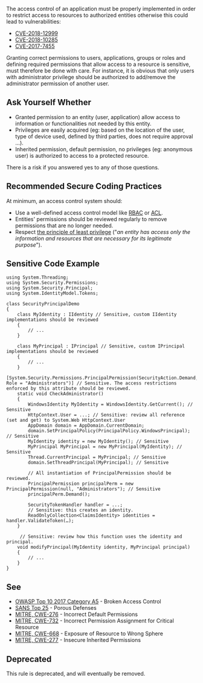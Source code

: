 The access control of an application must be properly implemented in order to restrict access to resources to authorized entities otherwise this could lead to vulnerabilities:
 
- [CVE-2018-12999](http://cve.mitre.org/cgi-bin/cvename.cgi?name=CVE-2018-12999)
- [CVE-2018-10285](http://cve.mitre.org/cgi-bin/cvename.cgi?name=CVE-2018-10285)
- [CVE-2017-7455](http://cve.mitre.org/cgi-bin/cvename.cgi?name=CVE-2017-7455)

Granting correct permissions to users, applications, groups or roles and defining required permissions that allow access to a resource is sensitive, must therefore be done with care. For instance, it is obvious that only users with administrator privilege should be authorized to add/remove the administrator permission of another user.
 
## Ask Yourself Whether

- Granted permission to an entity (user, application) allow access to information or functionalities not needed by this entity.
- Privileges are easily acquired (eg: based on the location of the user, type of device used, defined by third parties, does not require approval
  …​).
- Inherited permission, default permission, no privileges (eg: anonymous user) is authorized to access to a protected resource.

There is a risk if you answered yes to any of those questions.
 
## Recommended Secure Coding Practices
 
At minimum, an access control system should:

- Use a well-defined access control model like [RBAC](https://en.wikipedia.org/wiki/Role-based_access_control) or [ACL](https://en.wikipedia.org/wiki/Access-control_list).
- Entities' permissions should be reviewed regularly to remove permissions that are no longer needed.
- Respect [the principle of least privilege](https://en.wikipedia.org/wiki/Principle_of_least_privilege) ("*an entity has access  only the information and resources that are necessary for its legitimate purpose*").

## Sensitive Code Example

    using System.Threading;
    using System.Security.Permissions;
    using System.Security.Principal;
    using System.IdentityModel.Tokens;
    
    class SecurityPrincipalDemo
    {
        class MyIdentity : IIdentity // Sensitive, custom IIdentity implementations should be reviewed
        {
            // ...
        }
    
        class MyPrincipal : IPrincipal // Sensitive, custom IPrincipal implementations should be reviewed
        {
            // ...
        }
        [System.Security.Permissions.PrincipalPermission(SecurityAction.Demand, Role = "Administrators")] // Sensitive. The access restrictions enforced by this attribute should be reviewed.
        static void CheckAdministrator()
        {
            WindowsIdentity MyIdentity = WindowsIdentity.GetCurrent(); // Sensitive
            HttpContext.User = ...; // Sensitive: review all reference (set and get) to System.Web HttpContext.User
            AppDomain domain = AppDomain.CurrentDomain;
            domain.SetPrincipalPolicy(PrincipalPolicy.WindowsPrincipal); // Sensitive
            MyIdentity identity = new MyIdentity(); // Sensitive
            MyPrincipal MyPrincipal = new MyPrincipal(MyIdentity); // Sensitive
            Thread.CurrentPrincipal = MyPrincipal; // Sensitive
            domain.SetThreadPrincipal(MyPrincipal); // Sensitive
    
            // All instantiation of PrincipalPermission should be reviewed.
            PrincipalPermission principalPerm = new PrincipalPermission(null, "Administrators"); // Sensitive
            principalPerm.Demand();
    
            SecurityTokenHandler handler = ...;
            // Sensitive: this creates an identity.
            ReadOnlyCollection<ClaimsIdentity> identities = handler.ValidateToken(…);
        }
    
         // Sensitive: review how this function uses the identity and principal.
        void modifyPrincipal(MyIdentity identity, MyPrincipal principal)
        {
            // ...
        }
    }

## See

- [OWASP Top 10 2017 Category A5](https://www.owasp.org/index.php/Top_10-2017_A5-Broken_Access_Control) - Broken Access Control
- [SANS Top 25](https://www.sans.org/top25-software-errors/#cat3) - Porous Defenses
- [MITRE, CWE-276](https://cwe.mitre.org/data/definitions/276) - Incorrect Default Permissions
- [MITRE, CWE-732](https://cwe.mitre.org/data/definitions/732) - Incorrect Permission Assignment for Critical Resource
- [MITRE, CWE-668](https://cwe.mitre.org/data/definitions/668) - Exposure of Resource to Wrong Sphere
- [MITRE, CWE-277](https://cwe.mitre.org/data/definitions/277) - Insecure Inherited Permissions

## Deprecated
 
This rule is deprecated, and will eventually be removed.